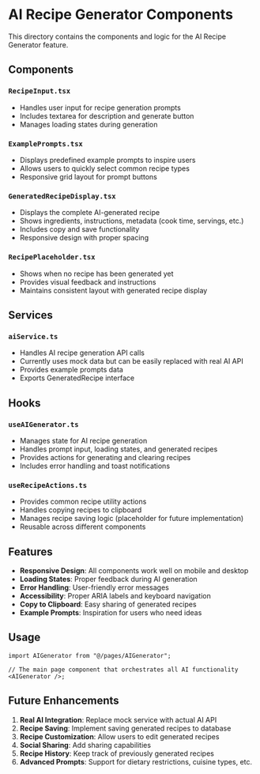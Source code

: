# AI Recipe Generator Components

This directory contains the components and logic for the AI Recipe Generator feature.

## Components

### `RecipeInput.tsx`

- Handles user input for recipe generation prompts
- Includes textarea for description and generate button
- Manages loading states during generation

### `ExamplePrompts.tsx`

- Displays predefined example prompts to inspire users
- Allows users to quickly select common recipe types
- Responsive grid layout for prompt buttons

### `GeneratedRecipeDisplay.tsx`

- Displays the complete AI-generated recipe
- Shows ingredients, instructions, metadata (cook time, servings, etc.)
- Includes copy and save functionality
- Responsive design with proper spacing

### `RecipePlaceholder.tsx`

- Shows when no recipe has been generated yet
- Provides visual feedback and instructions
- Maintains consistent layout with generated recipe display

## Services

### `aiService.ts`

- Handles AI recipe generation API calls
- Currently uses mock data but can be easily replaced with real AI API
- Provides example prompts data
- Exports GeneratedRecipe interface

## Hooks

### `useAIGenerator.ts`

- Manages state for AI recipe generation
- Handles prompt input, loading states, and generated recipes
- Provides actions for generating and clearing recipes
- Includes error handling and toast notifications

### `useRecipeActions.ts`

- Provides common recipe utility actions
- Handles copying recipes to clipboard
- Manages recipe saving logic (placeholder for future implementation)
- Reusable across different components

## Features

- **Responsive Design**: All components work well on mobile and desktop
- **Loading States**: Proper feedback during AI generation
- **Error Handling**: User-friendly error messages
- **Accessibility**: Proper ARIA labels and keyboard navigation
- **Copy to Clipboard**: Easy sharing of generated recipes
- **Example Prompts**: Inspiration for users who need ideas

## Usage

```tsx
import AIGenerator from "@/pages/AIGenerator";

// The main page component that orchestrates all AI functionality
<AIGenerator />;
```

## Future Enhancements

1. **Real AI Integration**: Replace mock service with actual AI API
2. **Recipe Saving**: Implement saving generated recipes to database
3. **Recipe Customization**: Allow users to edit generated recipes
4. **Social Sharing**: Add sharing capabilities
5. **Recipe History**: Keep track of previously generated recipes
6. **Advanced Prompts**: Support for dietary restrictions, cuisine types, etc.
